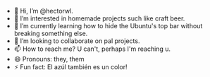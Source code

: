 - 👋 Hi, I’m @hectorwl.
- 👀 I’m interested in homemade projects such like craft beer.
- 🌱 I’m currently learning how to hide the Ubuntu's top bar without breaking something else.
- 💞️ I’m looking to collaborate on pal projects.
- 📫 How to reach me? U can't, perhaps I'm reaching u.
- 😄 Pronouns: they, them
- ⚡ Fun fact: El azúl también es un color!

<!---
hectorwl/hectorwl is a ✨ special ✨ repository because its `README.md` (this file) appears on your GitHub profile.
You can click the Preview link to take a look at your changes.
--->
